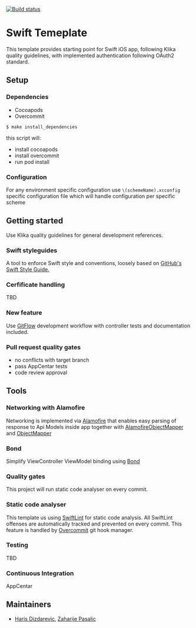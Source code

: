 [![Build status](https://build.appcenter.ms/v0.1/apps/dec0333b-e254-4bc9-a2ce-65237640e84a/branches/dev/badge)](https://appcenter.ms)

# Swift Temeplate

This template provides starting point for Swift iOS app, following Klika quality guidelines,  with implemented authentication following OAuth2 standard.

## Setup

### Dependencies

- Cocoapods
- Overcommit

```
$ make install_dependencies
```
this script will:

- install cocoapods
- install overcommit
- run pod install

### Configuration

For any environment specific configuration use `\(schemeName).xcconfig` specific configuration file which will handle configuration per specific scheme

## Getting started

Use Klika quality guidelines for general development references.

### Swift styleguides

A tool to enforce Swift style and conventions, loosely based on [GitHub's Swift Style Guide.](https://github.com/github/swift-style-guide)

### Cerfificate handling
TBD

### New feature

Use [GitFlow](https://www.atlassian.com/git/tutorials/comparing-workflows/gitflow-workflow) development workflow with controller tests and documentation included.

### Pull request quality gates

- no conflicts with target branch
- pass AppCentar tests
- code review approval

## Tools

### Networking with Alamofire
Networking is implemented via [Alamofire](https://github.com/Alamofire/Alamofire) that enables easy parsing of response to Api Models inside app together with [AlamofireObjectMapper](https://github.com/tristanhimmelman/AlamofireObjectMapper) and [ObjectMapper](https://github.com/Hearst-DD/ObjectMapper)

### Bond
Simplify ViewController ViewModel binding using [Bond](https://github.com/DeclarativeHub/Bond)

### Quality gates

This project will run static code analyser on every commit.

### Static code analyser
This template us using [SwiftLint](https://github.com/realm/SwiftLint) for static code analysis. All SwiftLint offenses are automatically tracked and prevented on every commit. This feature is handled by [Overcommit](https://github.com/brigade/overcommit) git hook manager.

### Testing
TBD

### Continuous Integration
AppCentar

## Maintainers

- [Haris Dizdarevic](https://github.com/haris-dizdarevic), [Zaharije Pasalic](https://github.com/zpasal)

